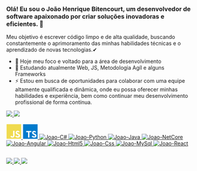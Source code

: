 ### Olá! Eu sou o João Henrique Bitencourt, um desenvolvedor de software apaixonado por criar soluções inovadoras e eficientes. 👋

Meu objetivo é escrever código limpo e de alta qualidade, buscando constantemente o aprimoramento das minhas habilidades técnicas e o aprendizado de novas tecnologias.✔

- 🔭 Hoje meu foco e voltado para a área de desenvolvimento 
- 🌱 Estudando atualmente Web, JS, Metodologia Agíl e alguns Frameworks 
- ⚡ Estou em busca de oportunidades para colaborar com uma equipe altamente qualificada e dinâmica, onde eu possa oferecer minhas habilidades e experiência, bem como continuar meu desenvolvimento profissional de forma contínua.

<div>
  <a href="https://beacon.ai/JoaoHBitencourt">
  <img width="49%" src="https://github-readme-stats.vercel.app/api?username=JoaoHBitencourt&show_icons=true&theme=tokyonight">
  <img width="37.3%" src="https://github-readme-stats.vercel.app/api/top-langs?username=JoaoHBitencourt&layout=compact&langs_count-46&theme=tokyonight">
</div>

<div style="display: inline_block"><br>
  <img aligni="center" alt="Joao-Js" heigth="30" width="40" src="https://raw.githubusercontent.com/devicons/devicon/master/icons/javascript/javascript-plain.svg">
  <img aligni="center" alt="Joao-Ts" heigth="30" width="40" src="https://raw.githubusercontent.com/devicons/devicon/master/icons/typescript/typescript-plain.svg">
<img aligni="center" alt="Joao-C#" heigth="30" width="40" src="https://cdn.jsdelivr.net/gh/devicons/devicon/icons/csharp/csharp-plain.svg" />
<img aligni="center" alt="Joao-Python" heigth="30" width="40" src="https://cdn.jsdelivr.net/gh/devicons/devicon/icons/python/python-original.svg" />
<img aligni="center" alt="Joao-Java" heigth="30" width="40" src="https://cdn.jsdelivr.net/gh/devicons/devicon/icons/java/java-original.svg" />
<img aligni="center" alt="Joao-NetCore" heigth="30" width="40" src="https://cdn.jsdelivr.net/gh/devicons/devicon/icons/dotnetcore/dotnetcore-original.svg" />  
<img aligni="center" alt="Joao-Angular" heigth="30" width="40" src="https://cdn.jsdelivr.net/gh/devicons/devicon/icons/angularjs/angularjs-original.svg" />
<img aligni="center" alt="Joao-Html5" heigth="30" width="40"  src="https://cdn.jsdelivr.net/gh/devicons/devicon/icons/html5/html5-original.svg" />
<img aligni="center" alt="Joao-Css" heigth="30" width="40"  src="https://cdn.jsdelivr.net/gh/devicons/devicon/icons/css3/css3-original.svg" /> 
<img aligni="center" alt="Joao-MySql" heigth="30" width="40"  src="https://cdn.jsdelivr.net/gh/devicons/devicon/icons/mysql/mysql-original-wordmark.svg" /> 
<img aligni="center" alt="Joao-React" heigth="30" width="40"  src="https://cdn.jsdelivr.net/gh/devicons/devicon/icons/react/react-original-wordmark.svg" />  
</div>

##

<div>
<a href="https://discord.gg/mJTcNE5tj" target="_blank"> <img src="https://img.shields.io/badge/Discord-7289DA?style=for-the-badge&logo=discord&logoColor=white"> </a>
<a href="https://www.linkedin.com/in/joao-henrique-bitencourt/" target="_blank"> <img src="https://img.shields.io/badge/LinkedIn-0077B5?style=for-the-badge&logo=linkedin&logoColor=white"> </a>
<a href="mailto:jh.bitencourt23@gmail.com"> <img src="https://img.shields.io/badge/Gmail-D14836?style=for-the-badge&logo=gmail&logoColor=white" target="_blank"> </a>
</div>
